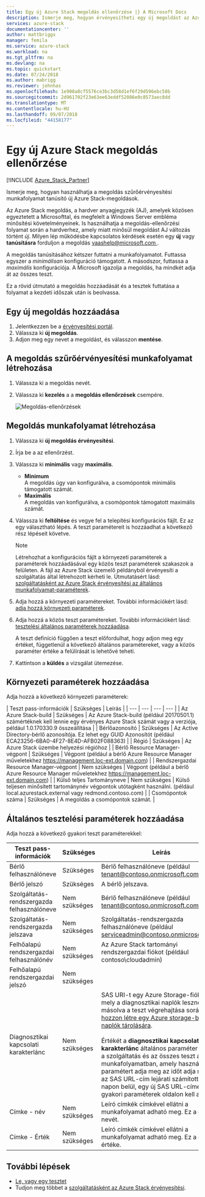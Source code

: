 ```yaml
---
title: Egy új Azure Stack megoldás ellenőrzése |} A Microsoft Docs
description: Ismerje meg, hogyan érvényesítheti egy új megoldást az Azure Stack érvényesítési szolgáltatásként.
services: azure-stack
documentationcenter: ''
author: mattbriggs
manager: femila
ms.service: azure-stack
ms.workload: na
ms.tgt_pltfrm: na
ms.devlang: na
ms.topic: quickstart
ms.date: 07/24/2018
ms.author: mabrigg
ms.reviewer: johnhas
ms.openlocfilehash: 1e908a8cf5576ce3bc3d58d1ef6f29d596ebc58b
ms.sourcegitcommit: 2d961702f23e63ee63eddf52086e0c8573aec8dd
ms.translationtype: MT
ms.contentlocale: hu-HU
ms.lasthandoff: 09/07/2018
ms.locfileid: "44158177"
---
```

# <a name="validate-a-new-azure-stack-solution"></a>Egy új Azure Stack megoldás ellenőrzése

[!INCLUDE [Azure_Stack_Partner](./includes/azure-stack-partner-appliesto.md)]

Ismerje meg, hogyan használhatja a megoldás szűrőérvényesítési munkafolyamat tanúsító új Azure Stack-megoldások.

Az Azure Stack megoldás, a hardver anyagjegyzék (AJ), amelyek közösen egyeztetett a Microsofttal, és megfelelt a Windows Server embléma minősítési követelményeinek. Is használhatja a megoldás-ellenőrzési folyamat során a hardverhez, amely miatt minősül megoldást AJ változás történt *új*. Milyen lép működésbe kapcsolatos kérdések esetén egy **új** vagy **tanúsításra** forduljon a megoldás [ vaashelp@microsoft.com ](mailto:vaashelp@microsoft.com).

A megoldás tanúsításához kétszer futtatni a munkafolyamatot. Futtassa egyszer a *minimálisan* konfiguráció támogatott. A másodszor, futtassa a *maximális* konfigurációja. A Microsoft igazolja a megoldás, ha mindkét adja át az összes teszt.

Ez a rövid útmutató a megoldás hozzáadását és a tesztek futtatása a folyamat a kezdeti időszak után is beolvassa.

## <a name="add-a-new-solution"></a>Egy új megoldás hozzáadása

1. Jelentkezzen be a [érvényesítési portál](https://azurestackvalidation.com).
2. Válassza ki **új megoldás**.
3. Adjon meg egy nevet a megoldást, és válasszon **mentése**.

## <a name="create-a-solution-validation-workflow"></a>A megoldás szűrőérvényesítési munkafolyamat létrehozása

1. Válassza ki a megoldás nevét.
2. Válassza ki **kezelés** a a **megoldás ellenőrzések** csempére.

    ![Megoldás-ellenőrzések](media/image2.png)

## <a name="create-a-solution-workflow"></a>Megoldás munkafolyamat létrehozása

1. Válassza ki **új megoldás érvényesítési**.
2. Írja be a az ellenőrzést.
3. Válassza ki **minimális** vagy **maximális**.  
    - **Minimum**  
    A megoldás úgy van konfigurálva, a csomópontok minimális támogatott számát.  
    - **Maximális**  
    A megoldás van konfigurálva, a csomópontok támogatott maximális számát.
4. Válassza ki **feltöltése** és vegye fel a telepítési konfigurációs fájlt. Ez az egy választható lépés. A teszt paramétereit is hozzáadhat a következő rész lépéseit követve.

    > [!note]  
    > Létrehozhat a konfigurációs fájlt a környezeti paraméterek a paraméterek hozzáadásával egy közös teszt paraméterek szakaszok a felületen. A fájl az Azure Stack üzemelő példányból érvényesíti a szolgáltatás által létrehozott kérheti le. Útmutatásért lásd: [szolgáltatásként az Azure Stack érvényesítési az általános munkafolyamat-paraméterek](azure-stack-vaas-parameters.md).

5. Adja hozzá a környezeti paramétereket. További információkért lásd: [adja hozzá környezeti paraméterek](#add-environmental-parameters).
6. Adja hozzá a közös teszt paramétereket. További információkért lásd: [tesztelési általános paraméterek hozzáadása](#add-common-test-parameters).

    A teszt definíció függően a teszt előfordulhat, hogy adjon meg egy értéket, függetlenül a következő általános paramétereket, vagy a közös paraméter értéke a felülírását is lehetővé teheti.

7. Kattintson a **küldés** a vizsgálat ütemezése.

## <a name="add-environmental-parameters"></a>Környezeti paraméterek hozzáadása

Adja hozzá a következő környezeti paraméterek:

| Teszt pass-információk | Szükséges | Leírás |
| --- | --- | --- | --- |
| Az Azure Stack-build | Szükséges | Az Azure Stack-build (például 20170501.1) számértéknek kell lennie egy érvényes Azure Stack számát vagy a verziója, például 1.0.170330.9 összeállítása |
| Bérlőazonosító | Szükséges | Az Active Directory-bérlő azonosítója. Ez lehet egy GUID Azonosítót (például ECA23256-6BA0-4F27-8E4D-AFB02F088363) |
| Régió | Szükséges | Az Azure Stack üzembe helyezési régióhoz |
| Bérlő Resource Manager-végpont | Szükséges | Végpont (például a bérlő Azure Resource Manager műveletekhez https://management.loc-ext.domain.com) |
| Rendszergazdai Resource Manager-végpont | Nem szükséges | Végpont (például a bérlő Azure Resource Manager műveletekhez https://management.loc-ext.domain.com) |
| Külső teljes Tartományneve | Nem szükséges | Külső teljesen minősített tartománynév végpontok utótagként használni. (például local.azurestack.external vagy redmond.contoso.com) |
| Csomópontok száma | Szükséges | A megoldás a csomópontok számát. |

## <a name="add-common-test-parameters"></a>Általános tesztelési paraméterek hozzáadása

Adja hozzá a következő gyakori teszt paraméterekkel:

| Teszt pass-információk | Szükséges | Leírás |
| --- | --- | --- |
| Bérlő felhasználóneve | Szükséges | Bérlő felhasználóneve (például tenant@contoso.onmicrosoft.com) |
| Bérlő jelszó | Szükséges | A bérlő jelszava. |
| Szolgáltatás-rendszergazda felhasználóneve | Nem szükséges | Bérlő felhasználóneve (például tenant@contoso.onmicrosoft.com) |
| Szolgáltatás-rendszergazda jelszava | Nem szükséges | Szolgáltatás-rendszergazda felhasználóneve (például serviceadmin@contoso.onmicrosoft.com) |
| Felhőalapú rendszergazdai felhasználónév | Nem szükséges | Az Azure Stack tartományi rendszergazdai fiókot (például contoso\cloudadmin) |
| Felhőalapú rendszergazdai jelszó | Nem szükséges | |
|  Diagnosztikai kapcsolati karakterlánc | Nem szükséges | SAS URI-t egy Azure Storage-fiókot, mely a diagnosztikai naplók lesznek másolva a teszt végrehajtása során. Lásd: [hozzon létre egy Azure storage-blobba naplók tárolására](azure-stack-vaas-set-up-account.md#create-an-azure-storage-blob-to-store-logs). <br><br>Értékét a **diagnosztikai kapcsolati karakterlánc** általános paraméter tárolja a szolgáltatás és az összes teszt a munkafolyamatban, amely használja ezt a paramétert adja meg az időt adja meg. Ha az SAS URL-cím lejárati számított 30 napon belül, egy új SAS URL-címet a gyakori paraméterek oldalon kell adnia. |
| Címke - név | Nem szükséges |  Leíró címkék címkével ellátni a munkafolyamat adható meg. Ez a címke nevét. |
| Címke - Érték | Nem szükséges | Leíró címkék címkével ellátni a munkafolyamat adható meg. Ez a címke értéke. |

## <a name="next-steps"></a>További lépések

- [Le, vagy egy tesztet](azure-stack-vaas-monitor-test.md#reschedule-a-test)
- Tudjon meg többet a [szolgáltatásként az Azure Stack érvényesítési](https://docs.microsoft.com/azure/azure-stack/partner).